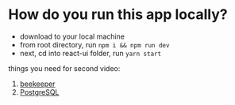 # How do you run this app locally?
- download to your local machine
- from root directory, run `npm i && npm run dev`
- next, cd into react-ui folder, run `yarn start`

things you need for second video:
1. [beekeeper](https://www.beekeeperstudio.io/)
2. [PostgreSQL](https://www.postgresql.org/download/)
